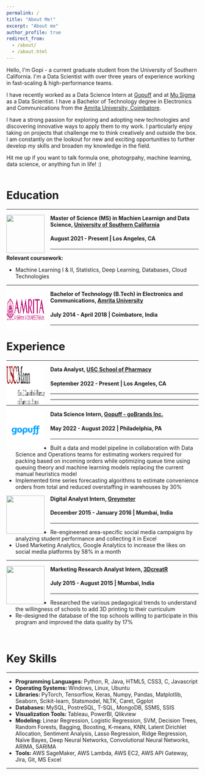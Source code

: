 ```yaml
---
permalink: /
title: "About Me!"
excerpt: "About me"
author_profile: true
redirect_from: 
  - /about/
  - /about.html
---
```

Hello, I'm Gopi - a current graduate student from the University of Southern California. I'm a Data Scientist with over three years of experience working in fast-scaling & high-performance teams.

I have recently worked as a Data Science Intern at [Gopuff](https://www.gopuff.com/go/about-us) and at [Mu Sigma](https://www.mu-sigma.com/) as a Data Scientist. I have a Bachelor of Technology degree in Electronics and Communications from the [Amrita University, Coimbatore](https://www.amrita.edu/).

I have a strong passion for exploring and adopting new technologies and discovering innovative ways to apply them to my work. I particularly enjoy taking on projects that challenge me to think creatively and outside the box. I am constantly on the lookout for new and exciting opportunities to further develop my skills and broaden my knowledge in the field.

Hit me up if you want to talk formula one, photogrpahy, machine learning, data science, or anything fun in life! :)
<br> <br>
# Education
-----
<img align="left" height="100" width="100" src="../images/usc.jpg" style="padding-right:15px">

**Master of Science (MS) in Machien Learnign and Data Science, [University of Southern California](https://www.usc.edu/)**
#### August 2021 - Present | Los Angeles, CA

-----
<strong>Relevant coursework:</strong>
* Machine Learning I & II, Statistics, Deep Learning, Databases, Cloud Technologies <br>

-----
<img align="left" height="100" width="100" src="../images/amrita.png" style="padding-right:15px">

**Bachelor of Technology (B.Tech) in Electronics and Communications, [Amrita University]([https://mu.ac.in/](https://www.amrita.edu/))**
#### July 2014 - April 2018 | Coimbatore, India

-----

# Experience
-----
<img align="left" height="100" width="100" src="../images/uscp.png" style="padding-right:15px">

**Data Analyst, [USC School of Pharmacy](https://pharmacyschool.usc.edu/)**
#### September 2022 - Present | Los Angeles, CA
-----


-----
-----
<img align="left" height="100" width="100" src="../images/gopuff.png" style="padding-right:15px">

**Data Science Intern, [Gopuff - goBrands Inc.](https://www.gopuff.com/go/about-us)** 
#### May 2022 - August 2022 | Philadelphia, PA
----- 
*	Built a data and model pipeline in collaboration with Data Science and Operations teams for estimating workers required for packing based on incoming orders while optimizing queue time using queuing theory and machine learning models replacing the current manual heuristics model
*	Implemented time series forecasting algorithms to estimate convenience orders from total and reduced overstaffing in warehouses by 30%

<img align="left" height="100" width="100" src="../images/Greymeter.png" style="padding-right:15px">

**Digital Analyst Intern, [Greymeter](https://aayush1909.github.io/)** 
#### December 2015 - January 2016 | Mumbai, India
-----
*	Re-engineered area-specific social media campaigns by analyzing student performance and collecting it in Excel
*	Used Marketing Analytics, Google Analytics to increase the likes on social media platforms by 58% in a month

-----
<img align="left" height="100" width="100" src="../images/3DcreatR.jpg" style="padding-right:15px">

**Marketing Research Analyst Intern, [3DcreatR](http://www.3dcreatr.com/)** 
#### July 2015 - August 2015 | Mumbai, India
-----
*	Researched the various pedagogical trends to understand the willingness of schools to add 3D printing to their curriculum 
*	Re-designed the database of the top schools willing to participate in this program and improved the data quality by 17%

<br>

# Key Skills
----
* <strong> Programming Languages: </strong> Python, R, Java, HTML5, CSS3, C, Javascript <br>
* <strong> Operating Systems: </strong> Windows, Linux, Ubuntu <br>
* <strong> Libraries: </strong> PyTorch, Tensorflow, Keras, Numpy, Pandas, Matplotlib, Seaborn, Scikit-learn, Statsmodel, NLTK, Caret, Ggplot <br>
* <strong> Databases: </strong> MySQL, PostreSQL, T-SQL, MongoDB, SSMS, SSIS <br>
* <strong> Visualization Tools: </strong> Tableau, PowerBI, Qlikview <br>
* <strong> Modeling: </strong> Linear Regression, Logistic Regression, SVM, Decision Trees, Random Forests, Bagging, Boosting, K-means, KNN, Latent Dirichlet Allocation, Sentiment Analysis, Lasso Regression, Ridge Regression, Naïve Bayes, Deep Neural Networks, Convolutional Neural Networks, ARIMA, SARIMA <br>
* <strong> Tools: </strong> AWS SageMaker, AWS Lambda, AWS EC2, AWS API Gateway, Jira, Git, MS Excel <br>
  
----

